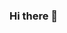 ### Hi there 👋

<!--
**K-218/K-218** is a ✨ _special_ ✨ repository because its `README.md` (this file) appears on your GitHub profile.

Here are some ideas to get you started:

- 🔭 I’m currently working on Rach Kien High School
- 🌱 I’m currently learning C++ and Pascal
- 📫 How to reach me: https://www.facebook.com/hole.anhkhoa.8/
- ⚡ Fun fact: I study bad chemistry
-->
